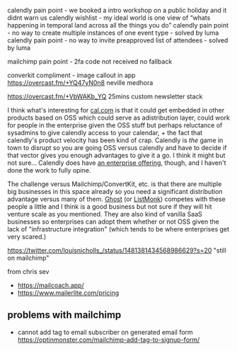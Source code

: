 

calendly pain point - we booked a intro workshop on a public holiday and it didnt warn us
calendly wishlist - my ideal world is one view of “whats happening in temporal land across all the things you do”
calendly pain point - no way to create multiple instances of one event type - solved by luma
calendly pain point - no way to invite preapproved list of attendees - solved by luma

mailchimp pain point - 2fa code not received no fallback


converkit compliment - image callout in app https://overcast.fm/+YQ47yN0n8 neville medhora

https://overcast.fm/+VbWAKb_YQ 25mins custom newsletter stack


  
I think what's interesting for [cal.com](http://cal.com/) is that it could get embedded in other products based on OSS which could serve as adistribution layer, could work for people in the enterprise given the OSS stuff but perhaps reluctance of sysadmins to give calendly access to your calendar, + the fact that calendly's product velocity has been kind of crap. Calendly is *the* game in town to disrupt so you are going OSS versus calendly and have to decide if that vector gives you enough advantages to give it a go. I think it might but not sure… Calendly does have [an enterprise offering](https://calendly.com/for-enterprise), though, and I haven't done the work to fully opine.  

  

The challenge versus Mailchimp/ConvertKit, etc. is that there are multiple big businesses in this space already so you need a significant distribution advantage versus many of them. [Ghost](https://github.com/tryghost) (or [ListMonk](https://listmonk.app/)) competes with these people a little and I think is a good business but not sure if they will hit venture scale as you mentioned. They are also kind of vanilla SaaS businesses so enterprises can adopt them whether or not OSS given the lack of "infrastructure integration" (which tends to be where enterprises get very scared.)


https://twitter.com/louisnicholls_/status/1481381434568986629?s=20 "still on mailchimp"

from chris sev
- https://mailcoach.app/
- https://www.mailerlite.com/pricing

## problems with mailchimp

- cannot add tag to email subscriber on generated email form https://optinmonster.com/mailchimp-add-tag-to-signup-form/